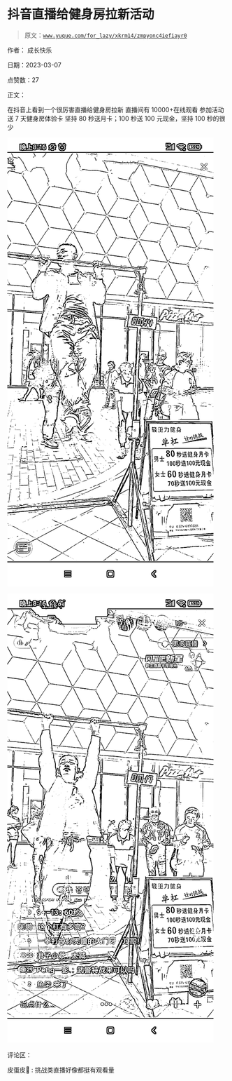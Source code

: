 # 抖音直播给健身房拉新活动

> 原文：[`www.yuque.com/for_lazy/xkrm14/zmpyonc4iefiayr0`](https://www.yuque.com/for_lazy/xkrm14/zmpyonc4iefiayr0)



作者： 成长快乐 

日期：2023-03-07 

点赞数：27 

正文： 

在抖音上看到一个很厉害直播给健身房拉新 直播间有 10000+在线观看 参加活动送 7 天健身房体验卡 坚持 80 秒送月卡；100 秒送 100 元现金，坚持 100 秒的很少 

![](img/77fa866b9e7efc7b5f3505f7802af238.png) 

![](img/8cd2d5e94ff13125e454f29a125bd8bf.png) 

评论区： 

皮蛋皮💠 : 挑战类直播好像都挺有观看量 

